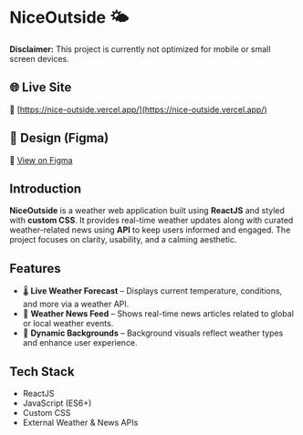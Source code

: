 # NiceOutside 🌤️

**Disclaimer:** This project is currently not optimized for mobile or small screen devices.

## 🌐 Live Site

🔗 [https://nice-outside.vercel.app/](https://nice-outside.vercel.app/)

## 🎨 Design (Figma)

🔗 [View on Figma](https://www.figma.com/design/sX98ce0Sxmqvg4fPJ2Oovs/NiceOutside?node-id=3-3&t=kweDVQfzo4LyZMcs-1)

## Introduction

**NiceOutside** is a weather web application built using **ReactJS** and styled with **custom CSS**. It provides real-time weather updates along with curated weather-related news using **API** to keep users informed and engaged. The project focuses on clarity, usability, and a calming aesthetic.

## Features

- 🌡️ **Live Weather Forecast** – Displays current temperature, conditions, and more via a weather API.
- 📰 **Weather News Feed** – Shows real-time news articles related to global or local weather events.
- 🌄 **Dynamic Backgrounds** – Background visuals reflect weather types and enhance user experience.

## Tech Stack

- ReactJS
- JavaScript (ES6+)
- Custom CSS
- External Weather & News APIs



